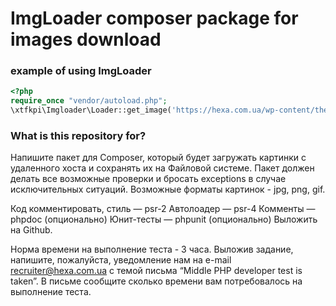 # ImgLoader composer package for images download #

### example of using ImgLoader ###

```php
<?php
require_once "vendor/autoload.php";
\xtfkpi\Imgloader\Loader::get_image('https://hexa.com.ua/wp-content/themes/hexa/images/gir1.jpg');
```
    
### What is this repository for? ###

Напишите пакет для Composer, который будет загружать картинки с удаленного хоста и сохранять их на Файловой системе. Пакет должен делать все возможные проверки и бросать exceptions в случае исключительных ситуаций. Возможные форматы картинок - jpg, png, gif.

Код комментировать, стиль — psr-2
Автолоадер — psr-4
Комменты — phpdoc (опционально)
Юнит-тесты — phpunit  (опционально)
Выложить на Github.

Норма времени на выполнение теста - 3 часа.
Выложив задание, напишите, пожалуйста, уведомление нам на e-mail recruiter@hexa.com.ua
с темой письма “Middle PHP developer test is taken”. В письме сообщите сколько времени вам потребовалось на выполнение теста.
